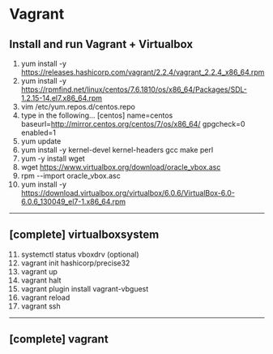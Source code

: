# Vagrant
Install and run Vagrant + Virtualbox
------------------------------------
1. yum install -y https://releases.hashicorp.com/vagrant/2.2.4/vagrant_2.2.4_x86_64.rpm
2. yum install -y https://rpmfind.net/linux/centos/7.6.1810/os/x86_64/Packages/SDL-1.2.15-14.el7.x86_64.rpm
3. vim /etc/yum.repos.d/centos.repo
4. type in the following...
	[centos]
	name=centos
	baseurl=http://mirror.centos.org/centos/7/os/x86_64/
	gpgcheck=0
	enabled=1
5. yum update
6. yum install -y kernel-devel kernel-headers gcc make perl
7. yum -y install wget
8. wget https://www.virtualbox.org/download/oracle_vbox.asc
9. rpm --import oracle_vbox.asc
10. yum install -y https://download.virtualbox.org/virtualbox/6.0.6/VirtualBox-6.0-6.0.6_130049_el7-1.x86_64.rpm
---------------------
[complete] virtualboxsystem
---------------------
11. systemctl status vboxdrv (optional)
12. vagrant init hashicorp/precise32
13. vagrant up
14. vagrant halt
15. vagrant plugin install vagrant-vbguest
16. vagrant reload
17. vagrant ssh
------------------
[complete] vagrant
------------------
